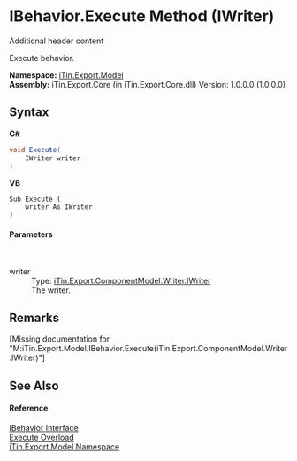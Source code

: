 # IBehavior.Execute Method (IWriter)
Additional header content 

Execute behavior.

**Namespace:**&nbsp;<a href="N_iTin_Export_Model">iTin.Export.Model</a><br />**Assembly:**&nbsp;iTin.Export.Core (in iTin.Export.Core.dll) Version: 1.0.0.0 (1.0.0.0)

## Syntax

**C#**<br />
``` C#
void Execute(
	IWriter writer
)
```

**VB**<br />
``` VB
Sub Execute ( 
	writer As IWriter
)
```


#### Parameters
&nbsp;<dl><dt>writer</dt><dd>Type: <a href="T_iTin_Export_ComponentModel_Writer_IWriter">iTin.Export.ComponentModel.Writer.IWriter</a><br />The writer.</dd></dl>

## Remarks
\[Missing <remarks> documentation for "M:iTin.Export.Model.IBehavior.Execute(iTin.Export.ComponentModel.Writer.IWriter)"\]

## See Also


#### Reference
<a href="T_iTin_Export_Model_IBehavior">IBehavior Interface</a><br /><a href="Overload_iTin_Export_Model_IBehavior_Execute">Execute Overload</a><br /><a href="N_iTin_Export_Model">iTin.Export.Model Namespace</a><br />
